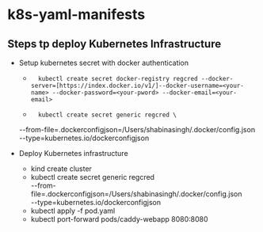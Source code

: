 # k8s-yaml-manifests


## Steps tp deploy Kubernetes Infrastructure

-   Setup kubernetes secret with docker authentication
    -       kubectl create secret docker-registry regcred --docker-server=[https://index.docker.io/v1/]--docker-username=<your-name> --docker-password=<your-pword> --docker-email=<your-email>
    -       kubectl create secret generic regcred \
    --from-file=.dockerconfigjson=/Users/shabinasingh/.docker/config.json \
    --type=kubernetes.io/dockerconfigjson


-   Deploy Kubernetes infrastructure
    -   kind create cluster
    -   kubectl create secret generic regcred \
    --from-file=.dockerconfigjson=/Users/shabinasingh/.docker/config.json \
    --type=kubernetes.io/dockerconfigjson
    -   kubectl apply -f pod.yaml
    -   kubectl port-forward pods/caddy-webapp 8080:8080 
